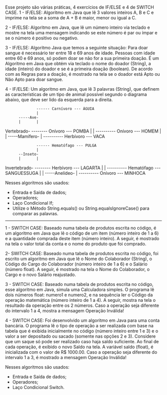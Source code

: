 Esse projeto são várias práticas, 4 exercícios de IF/ELSE e 4 de SWITCH CASE.
1 - IF/ELSE: Algoritmo em Java que lê 3 valores inteiros A, B e C e imprime na tela se a soma de A + B é maior, 
menor ou igual a C.

2 - IF/ELSE: Algoritmo em Java, que lê um número inteiro via teclado e mostre na tela uma mensagem indicando 
se este número é par ou ímpar e se o número é positivo ou negativo.

3 - IF/ELSE: Algoritmo Java que temos a seguinte situação: Para doar sangue é necessário ter entre 18 e 69 anos de idade.
Pessoas com idade entre 60 e 69 anos, só podem doar se não for a sua primeira doação. É um Algoritmo em Java que obtém
via teclado o nome do doador (String), a idade (inteiro) do doador e se é a primeira doação (boolean). De acordo com as Regras
para a doação, é mostrado na tela se o doador está Apto ou Não Apto para doar sangue.

4 - IF/ELSE: Um algoritmo em Java, que lê 3 palavras (String), que definem as características de um tipo de animal 
possível segundo o diagrama abaixo, que deve ser lido da esquerda para a direita.

                  ------ Carnívoro --- ÁGUIA
                  |
          -----Ave-
          |       |
Vertebrado-       -------- Onívoro --- POMBA
          |
          |            ---------- Onívoro --- HOMEM
          |            |
          -----Mamífero-
                       |
                       ---------- Herbívoro --- VACA


                  ------ Hematófago --- PULGA
                  |
          --Inseto-
          |       |
Invertebrado-       -------- Herbívoro --- LAGARTA
          |
          |            ---------- Hematófago --- SANGUESSUGA
          |            |
          -----Anelídeo-
                       |
                       ---------- Onívoro --- MINHOCA

Nesses algoritmos são usados:
- Entrada e Saída de dados;
- Operadores;
- Laço Condicional If;
- Utilize o Método String.equals() ou String.equalsIgnoreCase() para comparar as palavras.

--------------------------------------------------------------------
1 - SWITCH CASE: Baseado numa tabela de produtos escrita no código, é um algoritmo em Java que lê o código de um item (número inteiro de 1 a 6) 
e a quantidade comprada deste item (número inteiro). A seguir, é mostrado na tela o valor total da conta e o nome do produto que foi comprado.

2- SWITCH CASE: Baseado numa tabela de produtos escrita no código, foi escrito um algoritmo em Java que lê o Nome do Colaborador (String),
o Código do Cargo do Colaborador (número inteiro de 1 a 6) e o Salário (número float). A seguir, é mostrado na tela o Nome do Colaborador,
o Cargo e o novo Salário reajustado.

3 - SWITCH CASE: Baseado numa tabela de produtos escrita no código, esse algoritmo em Java, simula uma Calculadora simples. O programa lê
dois números float: numero1 e numero2, e na sequência ler o Código da operação matemática (número inteiro de 1 a 4). A seguir, mostra na tela 
o resultado da operação entre os 2 números. Caso a operação seja diferente do intervalo 1 a 4, mostra a mensagem Operação Inválida!

4 - SWITCH CASE: Foi desenvolvido um algoritmo em Java para uma conta bancária. O programa lê o tipo de operação a ser realizada com base 
na tabela que é exibida inicialmente no código (número inteiro entre 1 e 3) e o valor a ser depositado ou sacado (somente nas opções 2 e 3).
Considere que um saque só pode ser realizado caso haja saldo suficiente. Ao final de cada operação, é exibido o novo Saldo na tela. 
A variável saldo (float), é inicializada com o valor de R$ 1000.00. Caso a operação seja diferente do intervalo 1 a 3, é mostrado a mensagem Operação Inválida!

Nesses algoritmos são usados:
- Entrada e Saída de dados;
- Operadores;
- Laço Condicional Switch.






 



                       
